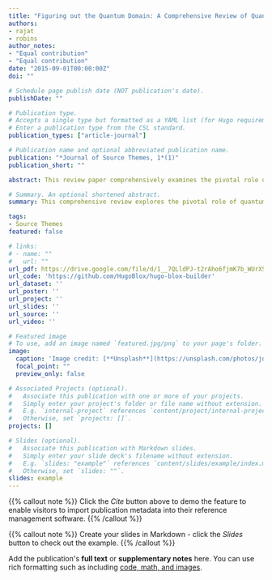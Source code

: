 ```yaml
---
title: "Figuring out the Quantum Domain: A Comprehensive Review of Quantum Materials and Their Multidisciplinary Applications"
authors:
- rajat
- robins
author_notes:
- "Equal contribution"
- "Equal contribution"
date: "2015-09-01T00:00:00Z"
doi: ""

# Schedule page publish date (NOT publication's date).
publishDate: ""

# Publication type.
# Accepts a single type but formatted as a YAML list (for Hugo requirements).
# Enter a publication type from the CSL standard.
publication_types: ["article-journal"]

# Publication name and optional abbreviated publication name.
publication: "*Journal of Source Themes, 1*(1)"
publication_short: ""

abstract: This review paper comprehensively examines the pivotal role of QMs in modern science and technology. We emphasize the exploration of diverse devices and applications facilitated by the unique properties of QMs. Encompassing fields like quantum computing, metrology, sensing, energy, and communication, the review highlights their transformative potential. This article examines the universe of materials, focusing on the unique characteristics that distinguish them from regular materials. Within the scope of our analysis, we will shed light on a multitude of characteristics. However, the combination of quantum confinement, strong correlations, and the intriguing domain of topological states truly sets these materials apart, making them exceptional in their own regard. The paper's critical insights are related to different types of QMs and their unique properties in detail and how these properties of QMs are related to various interdisciplinary applications and integration with existing technologies. Quantum confinement, strong correlation, and topological states are the main unique properties of QMs, which are discussed in detail here. The review showcases the prospects of QMs in revolutionizing multiple industries by presenting. This study provides a concise overview of diverse discoveries and advancements, presenting a prospective outlook on integrating and commercialising QMs devices in several fields.

# Summary. An optional shortened abstract.
summary: This comprehensive review explores the pivotal role of quantum materials (QMs) in modern science and technology, emphasizing their unique properties such as quantum confinement, strong correlations, and topological states, showcasing their transformative potential across various interdisciplinary applications, including quantum computing, metrology, sensing, energy, and communication, and highlighting the prospects of integrating and commercializing QMs devices in multiple industries.

tags:
- Source Themes
featured: false

# links:
# - name: ""
#   url: ""
url_pdf: https://drive.google.com/file/d/1__7QLldPJ-t2rAho6fjmK7b_WUrXSWTQ/view?usp=sharing
url_code: 'https://github.com/HugoBlox/hugo-blox-builder'
url_dataset: ''
url_poster: ''
url_project: ''
url_slides: ''
url_source: ''
url_video: ''

# Featured image
# To use, add an image named `featured.jpg/png` to your page's folder. 
image:
  caption: 'Image credit: [**Unsplash**](https://unsplash.com/photos/jdD8gXaTZsc)'
  focal_point: ""
  preview_only: false

# Associated Projects (optional).
#   Associate this publication with one or more of your projects.
#   Simply enter your project's folder or file name without extension.
#   E.g. `internal-project` references `content/project/internal-project/index.md`.
#   Otherwise, set `projects: []`.
projects: []

# Slides (optional).
#   Associate this publication with Markdown slides.
#   Simply enter your slide deck's filename without extension.
#   E.g. `slides: "example"` references `content/slides/example/index.md`.
#   Otherwise, set `slides: ""`.
slides: example
---
```


{{% callout note %}}
Click the *Cite* button above to demo the feature to enable visitors to import publication metadata into their reference management software.
{{% /callout %}}

{{% callout note %}}
Create your slides in Markdown - click the *Slides* button to check out the example.
{{% /callout %}}

Add the publication's **full text** or **supplementary notes** here. You can use rich formatting such as including [code, math, and images](https://docs.hugoblox.com/content/writing-markdown-latex/).
